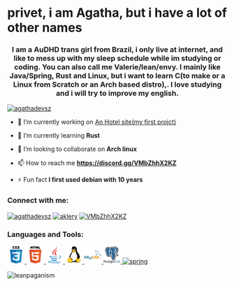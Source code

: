 <h1>privet, i am Agatha, but i have a lot of other names</h1>
<h3 align="center">I am a AuDHD trans girl from Brazil, i only live at internet, and like to mess up with my sleep schedule while im studying or coding. You can also call me Valerie/lean/envy. I mainly like Java/Spring, Rust and Linux, but i want to learn C(to make or a Linux from Scratch or an Arch based distro),. I love studying and i will try to improve my english.</h3>

<p align="left"> <a href="https://twitter.com/agathadevsz" target="blank"><img src="https://img.shields.io/twitter/follow/agathadevsz?logo=twitter&style=for-the-badge" alt="agathadevsz" /></a> </p>

- 🔭 I’m currently working on [An Hotel site(my first projct)](https://github.com/leanpaganism/villa3lagos)

- 🌱 I’m currently learning **Rust**

- 👯 I’m looking to collaborate on **Arch linux**

- 📫 How to reach me **https://discord.gg/VMbZhhX2KZ**

- ⚡ Fun fact **I first used debian with 10 years**

<h3 align="left">Connect with me:</h3>
<p align="left">
<a href="https://twitter.com/agathadevsz" target="blank"><img align="center" src="https://raw.githubusercontent.com/rahuldkjain/github-profile-readme-generator/master/src/images/icons/Social/twitter.svg" alt="agathadevsz" height="30" width="40" /></a>
<a href="https://linkedin.com/in/aklery" target="blank"><img align="center" src="https://raw.githubusercontent.com/rahuldkjain/github-profile-readme-generator/master/src/images/icons/Social/linked-in-alt.svg" alt="aklery" height="30" width="40" /></a>
<a href="https://discord.gg/VMbZhhX2KZ" target="blank"><img align="center" src="https://raw.githubusercontent.com/rahuldkjain/github-profile-readme-generator/master/src/images/icons/Social/discord.svg" alt="VMbZhhX2KZ" height="30" width="40" /></a>
</p>

<h3 align="left">Languages and Tools:</h3>
<p align="left"> <a href="https://www.w3schools.com/css/" target="_blank" rel="noreferrer"> <img src="https://raw.githubusercontent.com/devicons/devicon/master/icons/css3/css3-original-wordmark.svg" alt="css3" width="40" height="40"/> </a> <a href="https://www.w3.org/html/" target="_blank" rel="noreferrer"> <img src="https://raw.githubusercontent.com/devicons/devicon/master/icons/html5/html5-original-wordmark.svg" alt="html5" width="40" height="40"/> </a> <a href="https://www.java.com" target="_blank" rel="noreferrer"> <img src="https://raw.githubusercontent.com/devicons/devicon/master/icons/java/java-original.svg" alt="java" width="40" height="40"/> </a> <a href="https://www.linux.org/" target="_blank" rel="noreferrer"> <img src="https://raw.githubusercontent.com/devicons/devicon/master/icons/linux/linux-original.svg" alt="linux" width="40" height="40"/> </a> <a href="https://www.mysql.com/" target="_blank" rel="noreferrer"> <img src="https://raw.githubusercontent.com/devicons/devicon/master/icons/mysql/mysql-original-wordmark.svg" alt="mysql" width="40" height="40"/> </a> <a href="https://www.postgresql.org" target="_blank" rel="noreferrer"> <img src="https://raw.githubusercontent.com/devicons/devicon/master/icons/postgresql/postgresql-original-wordmark.svg" alt="postgresql" width="40" height="40"/> </a> <a href="https://spring.io/" target="_blank" rel="noreferrer"> <img src="https://www.vectorlogo.zone/logos/springio/springio-icon.svg" alt="spring" width="40" height="40"/> </a> </p>

<p><img align="center" src="https://github-readme-stats.vercel.app/api/top-langs?username=leanpaganism&show_icons=true&theme=dark&locale=en&layout=compact" alt="leanpaganism" /></p>
